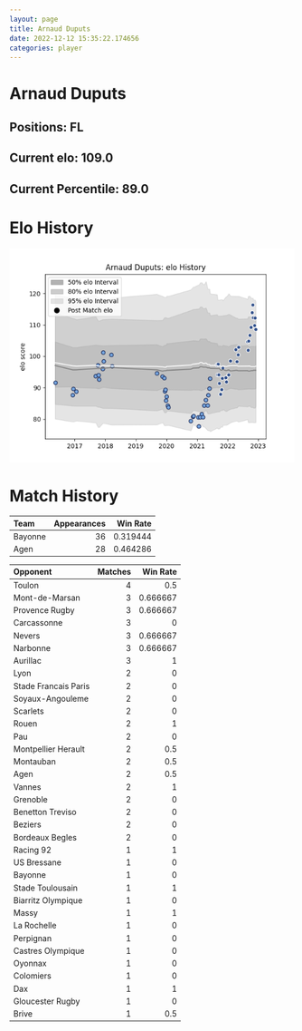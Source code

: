 ```yaml
---  
layout: page  
title: Arnaud Duputs  
date: 2022-12-12 15:35:22.174656  
categories: player  
---
```

# Arnaud Duputs

## Positions: FL

## Current elo: 109.0

## Current Percentile: 89.0

# Elo History


![elo history](history_ArnaudDuputs.png)
# Match History


| Team    |   Appearances |   Win Rate |
|:--------|--------------:|-----------:|
| Bayonne |            36 |   0.319444 |
| Agen    |            28 |   0.464286 |

| Opponent             |   Matches |   Win Rate |
|:---------------------|----------:|-----------:|
| Toulon               |         4 |   0.5      |
| Mont-de-Marsan       |         3 |   0.666667 |
| Provence Rugby       |         3 |   0.666667 |
| Carcassonne          |         3 |   0        |
| Nevers               |         3 |   0.666667 |
| Narbonne             |         3 |   0.666667 |
| Aurillac             |         3 |   1        |
| Lyon                 |         2 |   0        |
| Stade Francais Paris |         2 |   0        |
| Soyaux-Angouleme     |         2 |   0        |
| Scarlets             |         2 |   0        |
| Rouen                |         2 |   1        |
| Pau                  |         2 |   0        |
| Montpellier Herault  |         2 |   0.5      |
| Montauban            |         2 |   0.5      |
| Agen                 |         2 |   0.5      |
| Vannes               |         2 |   1        |
| Grenoble             |         2 |   0        |
| Benetton Treviso     |         2 |   0        |
| Beziers              |         2 |   0        |
| Bordeaux Begles      |         2 |   0        |
| Racing 92            |         1 |   1        |
| US Bressane          |         1 |   0        |
| Bayonne              |         1 |   0        |
| Stade Toulousain     |         1 |   1        |
| Biarritz Olympique   |         1 |   0        |
| Massy                |         1 |   1        |
| La Rochelle          |         1 |   0        |
| Perpignan            |         1 |   0        |
| Castres Olympique    |         1 |   0        |
| Oyonnax              |         1 |   0        |
| Colomiers            |         1 |   0        |
| Dax                  |         1 |   1        |
| Gloucester Rugby     |         1 |   0        |
| Brive                |         1 |   0.5      |